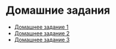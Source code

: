 # Домашние задания
 - [Домашнее задание 1](https://github.com/Rapira16/config/tree/main/Домашнее%20задание%201)
 - [Домашнее задание 2](https://github.com/Rapira16/config/tree/main/Домашнее%20задание%202)
 - [Домашнее задание 3](https://github.com/Rapira16/config/tree/main/Домашнее%20задание%203)

